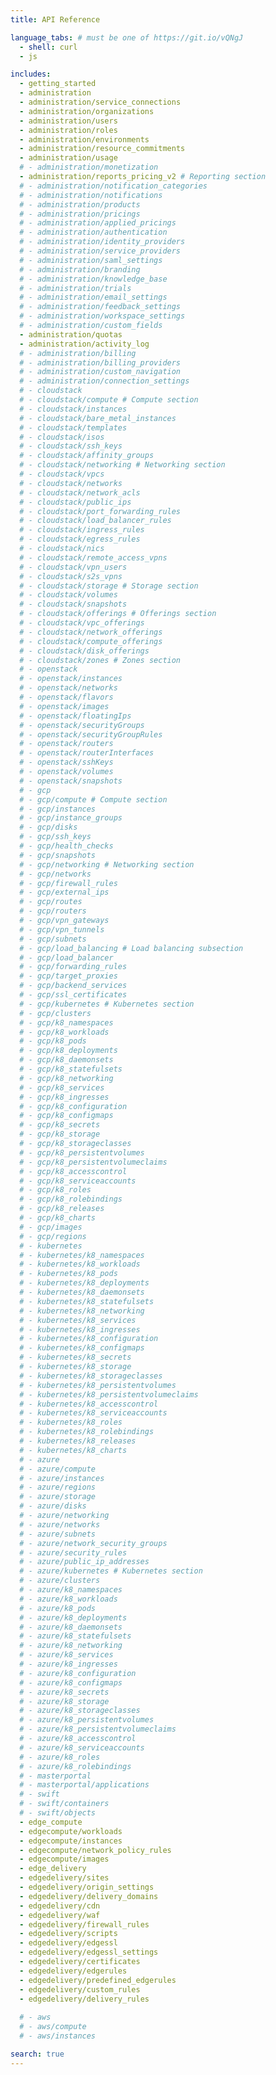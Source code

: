 ```yaml
---
title: API Reference

language_tabs: # must be one of https://git.io/vQNgJ
  - shell: curl
  - js

includes:
  - getting_started
  - administration
  - administration/service_connections
  - administration/organizations
  - administration/users
  - administration/roles
  - administration/environments
  - administration/resource_commitments
  - administration/usage
  # - administration/monetization
  - administration/reports_pricing_v2 # Reporting section
  # - administration/notification_categories
  # - administration/notifications
  # - administration/products
  # - administration/pricings
  # - administration/applied_pricings
  # - administration/authentication
  # - administration/identity_providers
  # - administration/service_providers
  # - administration/saml_settings
  # - administration/branding
  # - administration/knowledge_base
  # - administration/trials
  # - administration/email_settings
  # - administration/feedback_settings
  # - administration/workspace_settings
  # - administration/custom_fields
  - administration/quotas
  - administration/activity_log
  # - administration/billing
  # - administration/billing_providers
  # - administration/custom_navigation
  # - administration/connection_settings
  # - cloudstack
  # - cloudstack/compute # Compute section
  # - cloudstack/instances
  # - cloudstack/bare_metal_instances
  # - cloudstack/templates
  # - cloudstack/isos
  # - cloudstack/ssh_keys
  # - cloudstack/affinity_groups
  # - cloudstack/networking # Networking section
  # - cloudstack/vpcs
  # - cloudstack/networks
  # - cloudstack/network_acls
  # - cloudstack/public_ips
  # - cloudstack/port_forwarding_rules
  # - cloudstack/load_balancer_rules
  # - cloudstack/ingress_rules
  # - cloudstack/egress_rules
  # - cloudstack/nics
  # - cloudstack/remote_access_vpns
  # - cloudstack/vpn_users
  # - cloudstack/s2s_vpns
  # - cloudstack/storage # Storage section
  # - cloudstack/volumes
  # - cloudstack/snapshots
  # - cloudstack/offerings # Offerings section
  # - cloudstack/vpc_offerings
  # - cloudstack/network_offerings
  # - cloudstack/compute_offerings
  # - cloudstack/disk_offerings
  # - cloudstack/zones # Zones section
  # - openstack
  # - openstack/instances
  # - openstack/networks
  # - openstack/flavors
  # - openstack/images
  # - openstack/floatingIps
  # - openstack/securityGroups
  # - openstack/securityGroupRules
  # - openstack/routers
  # - openstack/routerInterfaces
  # - openstack/sshKeys
  # - openstack/volumes
  # - openstack/snapshots
  # - gcp
  # - gcp/compute # Compute section
  # - gcp/instances
  # - gcp/instance_groups
  # - gcp/disks
  # - gcp/ssh_keys
  # - gcp/health_checks
  # - gcp/snapshots
  # - gcp/networking # Networking section
  # - gcp/networks
  # - gcp/firewall_rules
  # - gcp/external_ips
  # - gcp/routes
  # - gcp/routers
  # - gcp/vpn_gateways
  # - gcp/vpn_tunnels
  # - gcp/subnets
  # - gcp/load_balancing # Load balancing subsection
  # - gcp/load_balancer
  # - gcp/forwarding_rules
  # - gcp/target_proxies
  # - gcp/backend_services
  # - gcp/ssl_certificates
  # - gcp/kubernetes # Kubernetes section
  # - gcp/clusters
  # - gcp/k8_namespaces
  # - gcp/k8_workloads
  # - gcp/k8_pods
  # - gcp/k8_deployments
  # - gcp/k8_daemonsets
  # - gcp/k8_statefulsets
  # - gcp/k8_networking
  # - gcp/k8_services
  # - gcp/k8_ingresses
  # - gcp/k8_configuration
  # - gcp/k8_configmaps
  # - gcp/k8_secrets
  # - gcp/k8_storage
  # - gcp/k8_storageclasses
  # - gcp/k8_persistentvolumes
  # - gcp/k8_persistentvolumeclaims
  # - gcp/k8_accesscontrol
  # - gcp/k8_serviceaccounts
  # - gcp/k8_roles
  # - gcp/k8_rolebindings
  # - gcp/k8_releases
  # - gcp/k8_charts
  # - gcp/images
  # - gcp/regions
  # - kubernetes
  # - kubernetes/k8_namespaces
  # - kubernetes/k8_workloads
  # - kubernetes/k8_pods
  # - kubernetes/k8_deployments
  # - kubernetes/k8_daemonsets
  # - kubernetes/k8_statefulsets
  # - kubernetes/k8_networking
  # - kubernetes/k8_services
  # - kubernetes/k8_ingresses
  # - kubernetes/k8_configuration
  # - kubernetes/k8_configmaps
  # - kubernetes/k8_secrets
  # - kubernetes/k8_storage
  # - kubernetes/k8_storageclasses
  # - kubernetes/k8_persistentvolumes
  # - kubernetes/k8_persistentvolumeclaims
  # - kubernetes/k8_accesscontrol
  # - kubernetes/k8_serviceaccounts
  # - kubernetes/k8_roles
  # - kubernetes/k8_rolebindings
  # - kubernetes/k8_releases
  # - kubernetes/k8_charts  
  # - azure
  # - azure/compute
  # - azure/instances
  # - azure/regions
  # - azure/storage
  # - azure/disks
  # - azure/networking
  # - azure/networks
  # - azure/subnets
  # - azure/network_security_groups
  # - azure/security_rules
  # - azure/public_ip_addresses
  # - azure/kubernetes # Kubernetes section
  # - azure/clusters
  # - azure/k8_namespaces
  # - azure/k8_workloads
  # - azure/k8_pods
  # - azure/k8_deployments
  # - azure/k8_daemonsets
  # - azure/k8_statefulsets
  # - azure/k8_networking
  # - azure/k8_services
  # - azure/k8_ingresses
  # - azure/k8_configuration
  # - azure/k8_configmaps
  # - azure/k8_secrets
  # - azure/k8_storage
  # - azure/k8_storageclasses
  # - azure/k8_persistentvolumes
  # - azure/k8_persistentvolumeclaims
  # - azure/k8_accesscontrol
  # - azure/k8_serviceaccounts
  # - azure/k8_roles
  # - azure/k8_rolebindings
  # - masterportal
  # - masterportal/applications
  # - swift
  # - swift/containers
  # - swift/objects
  - edge_compute
  - edgecompute/workloads
  - edgecompute/instances
  - edgecompute/network_policy_rules
  - edgecompute/images
  - edge_delivery
  - edgedelivery/sites
  - edgedelivery/origin_settings
  - edgedelivery/delivery_domains
  - edgedelivery/cdn
  - edgedelivery/waf
  - edgedelivery/firewall_rules
  - edgedelivery/scripts
  - edgedelivery/edgessl
  - edgedelivery/edgessl_settings
  - edgedelivery/certificates
  - edgedelivery/edgerules
  - edgedelivery/predefined_edgerules
  - edgedelivery/custom_rules
  - edgedelivery/delivery_rules
  
  # - aws
  # - aws/compute
  # - aws/instances

search: true
---
```

